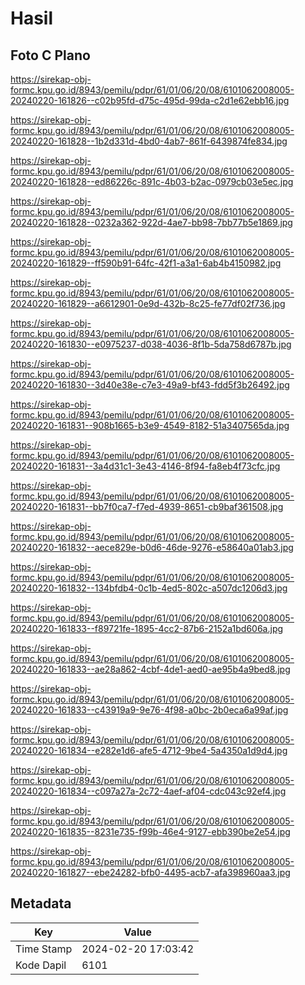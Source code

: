 # Hasil

## Foto C Plano

https://sirekap-obj-formc.kpu.go.id/8943/pemilu/pdpr/61/01/06/20/08/6101062008005-20240220-161826--c02b95fd-d75c-495d-99da-c2d1e62ebb16.jpg

https://sirekap-obj-formc.kpu.go.id/8943/pemilu/pdpr/61/01/06/20/08/6101062008005-20240220-161828--1b2d331d-4bd0-4ab7-861f-6439874fe834.jpg

https://sirekap-obj-formc.kpu.go.id/8943/pemilu/pdpr/61/01/06/20/08/6101062008005-20240220-161828--ed86226c-891c-4b03-b2ac-0979cb03e5ec.jpg

https://sirekap-obj-formc.kpu.go.id/8943/pemilu/pdpr/61/01/06/20/08/6101062008005-20240220-161828--0232a362-922d-4ae7-bb98-7bb77b5e1869.jpg

https://sirekap-obj-formc.kpu.go.id/8943/pemilu/pdpr/61/01/06/20/08/6101062008005-20240220-161829--ff590b91-64fc-42f1-a3a1-6ab4b4150982.jpg

https://sirekap-obj-formc.kpu.go.id/8943/pemilu/pdpr/61/01/06/20/08/6101062008005-20240220-161829--a6612901-0e9d-432b-8c25-fe77df02f736.jpg

https://sirekap-obj-formc.kpu.go.id/8943/pemilu/pdpr/61/01/06/20/08/6101062008005-20240220-161830--e0975237-d038-4036-8f1b-5da758d6787b.jpg

https://sirekap-obj-formc.kpu.go.id/8943/pemilu/pdpr/61/01/06/20/08/6101062008005-20240220-161830--3d40e38e-c7e3-49a9-bf43-fdd5f3b26492.jpg

https://sirekap-obj-formc.kpu.go.id/8943/pemilu/pdpr/61/01/06/20/08/6101062008005-20240220-161831--908b1665-b3e9-4549-8182-51a3407565da.jpg

https://sirekap-obj-formc.kpu.go.id/8943/pemilu/pdpr/61/01/06/20/08/6101062008005-20240220-161831--3a4d31c1-3e43-4146-8f94-fa8eb4f73cfc.jpg

https://sirekap-obj-formc.kpu.go.id/8943/pemilu/pdpr/61/01/06/20/08/6101062008005-20240220-161831--bb7f0ca7-f7ed-4939-8651-cb9baf361508.jpg

https://sirekap-obj-formc.kpu.go.id/8943/pemilu/pdpr/61/01/06/20/08/6101062008005-20240220-161832--aece829e-b0d6-46de-9276-e58640a01ab3.jpg

https://sirekap-obj-formc.kpu.go.id/8943/pemilu/pdpr/61/01/06/20/08/6101062008005-20240220-161832--134bfdb4-0c1b-4ed5-802c-a507dc1206d3.jpg

https://sirekap-obj-formc.kpu.go.id/8943/pemilu/pdpr/61/01/06/20/08/6101062008005-20240220-161833--f89721fe-1895-4cc2-87b6-2152a1bd606a.jpg

https://sirekap-obj-formc.kpu.go.id/8943/pemilu/pdpr/61/01/06/20/08/6101062008005-20240220-161833--ae28a862-4cbf-4de1-aed0-ae95b4a9bed8.jpg

https://sirekap-obj-formc.kpu.go.id/8943/pemilu/pdpr/61/01/06/20/08/6101062008005-20240220-161833--c43919a9-9e76-4f98-a0bc-2b0eca6a99af.jpg

https://sirekap-obj-formc.kpu.go.id/8943/pemilu/pdpr/61/01/06/20/08/6101062008005-20240220-161834--e282e1d6-afe5-4712-9be4-5a4350a1d9d4.jpg

https://sirekap-obj-formc.kpu.go.id/8943/pemilu/pdpr/61/01/06/20/08/6101062008005-20240220-161834--c097a27a-2c72-4aef-af04-cdc043c92ef4.jpg

https://sirekap-obj-formc.kpu.go.id/8943/pemilu/pdpr/61/01/06/20/08/6101062008005-20240220-161835--8231e735-f99b-46e4-9127-ebb390be2e54.jpg

https://sirekap-obj-formc.kpu.go.id/8943/pemilu/pdpr/61/01/06/20/08/6101062008005-20240220-161827--ebe24282-bfb0-4495-acb7-afa398960aa3.jpg


## Metadata

| Key        | Value               |
| ---------- | ------------------- |
| Time Stamp | 2024-02-20 17:03:42 |
| Kode Dapil | 6101                |



